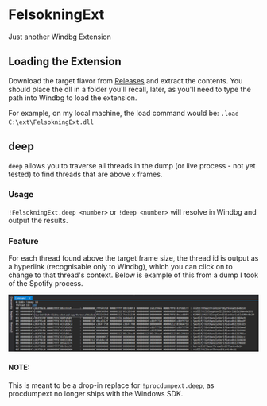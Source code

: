 # FelsokningExt
Just another Windbg Extension

## Loading the Extension
Download the target flavor from [Releases](https://github.com/felsokning/FelsokningExt/releases) and extract the contents. You should place the dll in a folder you'll recall, later, as you'll need to type the path into Windbg to load the extension.

For example, on my local machine, the load command would be: `.load C:\ext\FelsokningExt.dll`

## deep
`deep` allows you to traverse all threads in the dump (or live process - not yet tested) to find threads that are above `x` frames.

### Usage
`!FelsokningExt.deep <number>` or `!deep <number>` will resolve in Windbg and output the results.

### Feature
For each thread found above the target frame size, the thread id is output as a hyperlink (recognisable only to Windbg), which you can click on to change to that thread's context. Below is example of this from a dump I took of the Spotify process.

![Image showing thread hypelink](./images/thread_hyperlink.PNG)

#### NOTE:
This is meant to be a drop-in replace for `!procdumpext.deep`, as procdumpext no longer ships with the Windows SDK.
